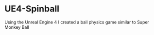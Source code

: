 # UE4-Spinball
Using the Unreal Engine 4 I created a ball physics game similar to Super Monkey Ball

